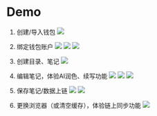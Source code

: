 
# Demo
1. 创建/导入钱包
![](./assets/demo/step1.png)

2. 绑定钱包账户
![](./assets/demo/step2.png)
![](./assets/demo/step2-1.png)
![](./assets/demo/step2-2.png)

3. 创建目录、笔记
![](./assets/demo/step3.png)

4. 编辑笔记，体验AI润色、续写功能
![](./assets/demo/step4.png)
![](./assets/demo/step4-1.png)
![](./assets/demo/step4-2.png)

5. 保存笔记/数据上链
![](./assets/demo/step5.png)
![](./assets/demo/step5-1.png)
<!-- ![](./assets/demo/step5-2.png) -->

6. 更换浏览器（或清空缓存），体验链上同步功能
![](./assets/demo/step6.png)